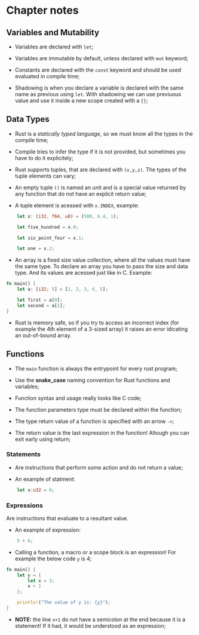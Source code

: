 # Chapter notes

## Variables and Mutability

* Variables are declared with `let`;

* Variables are immutable by default, unless declared with `mut` keyword;

* Constants are declared with the `const` keyword and should be used evaluated in compile time;

* Shadowing is when you declare a variable is declared with the same name as previous using `let`. With shadowing we can use previuous value and use it inside a new scope created with a `{}`;

## Data Types

* Rust is a *statically typed language*, so we must know all the types in the compile time;

* Compile tries to infer the type if it is not provided, but sometimes you have to do it explicitely;

* Rust supports tuples, that are declared with `(x,y,z)`. The types of the tuple elements can vary;

* An empty tuple `()` is named an unit and is a special value returned by any function that do not have an explicit return value;

* A tuple element is acessed with `x.INDEX`, example:

```rust
    let x: (i32, f64, u8) = (500, 6.4, 1);

    let five_hundred = x.0;

    let six_point_four = x.1;

    let one = x.2;
```

* An array is a fixed size value collection, where all the values must have the same type. To declare an array you have to pass the size and data type. And its values are acessed just like in C. Example:

```rust
fn main() {
    let a: [i32; 5] = [1, 2, 3, 4, 5];

    let first = a[0];
    let second = a[1];
}
```

* Rust is memory safe, so if you try to access an incorrect index (for example the 4th element of a 3-sized array) it raises an error idicating an out-of-bound array.

## Functions

* The `main` function is always the entrypoint for every rust program;

* Use the __snake_case__ naming convention for Rust functions and variables;

* Function syntax and usage really looks like C code;

* The function parameters type must be declared within the function;

* The type return value of a function is specified with an arrow `->`;

* The return value is the last expression in the function! Altough you can exit early using return;

### Statements

* Are instructions that perform some action and do not return a value;

* An example of statment:

```rust
    let x:u32 = 6;
```

### Expressions

Are instructions that evaluate to a resultant value.

* An example of expression:

```rust
    5 + 6;
```

* Calling a function, a macro or a scope block is an expression! For example the below code `y` is 4;

```rust
fn main() {
    let y = {
        let x = 3;
        x + 1
    };

    println!("The value of y is: {y}");
}
```

* __NOTE:__ the line `x+1` do not have a semicolon at the end because it is a statement! If it had, it would be understood as an expression;
